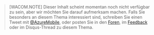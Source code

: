 > [WACOM.NOTE] Dieser Inhalt scheint momentan noch nicht verfügbar zu sein, aber wir möchten Sie darauf aufmerksam machen. Falls Sie besonders an diesem Thema interessiert sind, schreiben Sie einen Tweet mit [@AzureMobile][@AzureMobile], oder posten Sie in den [Foren][Foren], im [Feedback][Feedback] oder im Disqus-Thread zu diesem Thema.

  [@AzureMobile]: https://twitter.com/AzureMobile
  [Foren]: http://social.msdn.microsoft.com/Forums/windowsazure/de-de/home?forum=azuremobile
  [Feedback]: http://feedback.azure.com/forums/216254-mobile-services
